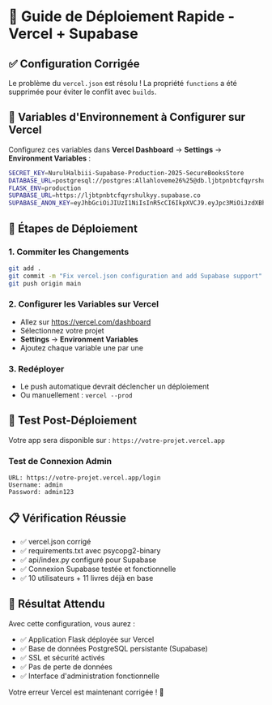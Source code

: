 # 🚀 Guide de Déploiement Rapide - Vercel + Supabase

## ✅ Configuration Corrigée

Le problème du `vercel.json` est résolu ! La propriété `functions` a été supprimée pour éviter le conflit avec `builds`.

## 🔧 Variables d'Environnement à Configurer sur Vercel

Configurez ces variables dans **Vercel Dashboard** → **Settings** → **Environment Variables** :

```bash
SECRET_KEY=NurulHalbiii-Supabase-Production-2025-SecureBooksStore
DATABASE_URL=postgresql://postgres:Allahloveme26%25@db.ljbtpnbtcfqyrshulkyy.supabase.co:5432/postgres
FLASK_ENV=production
SUPABASE_URL=https://ljbtpnbtcfqyrshulkyy.supabase.co
SUPABASE_ANON_KEY=eyJhbGciOiJIUzI1NiIsInR5cCI6IkpXVCJ9.eyJpc3MiOiJzdXBhYmFzZSIsInJlZiI6ImxqYnRwbmJ0Y2ZxeXJzaHVsa3l5Iiwicm9sZSI6ImFub24iLCJpYXQiOjE3NTMyMDMwMjIsImV4cCI6MjA2ODc3OTAyMn0.IEmOxaINs1Zr2zp3h7pHHgkVUCsTKHc6I8xn_Ojciaw
```

## 🚀 Étapes de Déploiement

### 1. Commiter les Changements
```bash
git add .
git commit -m "Fix vercel.json configuration and add Supabase support"
git push origin main
```

### 2. Configurer les Variables sur Vercel
- Allez sur https://vercel.com/dashboard
- Sélectionnez votre projet
- **Settings** → **Environment Variables**
- Ajoutez chaque variable une par une

### 3. Redéployer
- Le push automatique devrait déclencher un déploiement
- Ou manuellement : `vercel --prod`

## 🧪 Test Post-Déploiement

Votre app sera disponible sur : `https://votre-projet.vercel.app`

### Test de Connexion Admin
```
URL: https://votre-projet.vercel.app/login
Username: admin
Password: admin123
```

## 📋 Vérification Réussie

- ✅ vercel.json corrigé
- ✅ requirements.txt avec psycopg2-binary
- ✅ api/index.py configuré pour Supabase
- ✅ Connexion Supabase testée et fonctionnelle
- ✅ 10 utilisateurs + 11 livres déjà en base

## 🎯 Résultat Attendu

Avec cette configuration, vous aurez :
- ✅ Application Flask déployée sur Vercel
- ✅ Base de données PostgreSQL persistante (Supabase)
- ✅ SSL et sécurité activés
- ✅ Pas de perte de données
- ✅ Interface d'administration fonctionnelle

Votre erreur Vercel est maintenant corrigée ! 🎉
